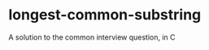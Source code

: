 longest-common-substring
========================

A solution to the common interview question, in C